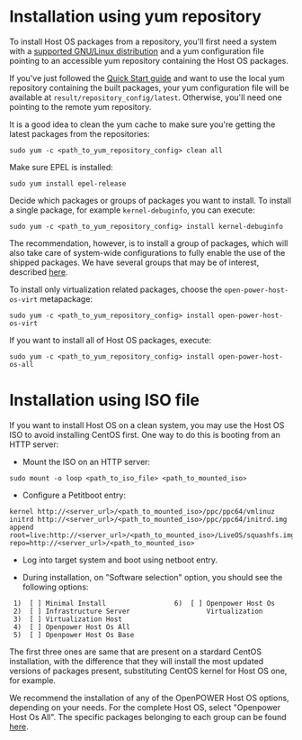 # Installation using yum repository

To install Host OS packages from a repository, you'll first need a
system with a
[supported GNU/Linux distribution](../README.md#supported-gnulinux-distributions)
and a yum configuration file pointing to an accessible yum repository
containing the Host OS packages.

If you've just followed the [Quick Start guide](https://github.com/open-power-host-os/builds#quick-start)
and want to use the local yum
repository containing the built packages, your yum configuration file
will be available at `result/repository_config/latest`. Otherwise, you'll
need one pointing to the remote yum repository.

It is a good idea to clean the yum cache to make sure you're getting the
latest packages from the repositories:

```
sudo yum -c <path_to_yum_repository_config> clean all
```

Make sure EPEL is installed:
```
sudo yum install epel-release
```

Decide which packages or groups of packages you want to install. To
install a single package, for example `kernel-debuginfo`, you can execute:

```
sudo yum -c <path_to_yum_repository_config> install kernel-debuginfo
```

The recommendation, however, is to install a group of packages, which will also
take care of system-wide configurations to fully enable the use of the shipped
packages. We have several groups that may be of interest, described
[here](https://github.com/open-power-host-os/versions/blob/master/README.md#packages-groups).

To install only virtualization related packages, choose the
`open-power-host-os-virt` metapackage:

```
sudo yum -c <path_to_yum_repository_config> install open-power-host-os-virt
```

If you want to install all of Host OS packages, execute:

```
sudo yum -c <path_to_yum_repository_config> install open-power-host-os-all
```

# Installation using ISO file

If you want to install Host OS on a clean system, you may use the
Host OS ISO to avoid installing CentOS first. One way to do this is
booting from an HTTP server:

- Mount the ISO on an HTTP server:

```
sudo mount -o loop <path_to_iso_file> <path_to_mounted_iso>
```

- Configure a Petitboot entry:

```
kernel http://<server_url>/<path_to_mounted_iso>/ppc/ppc64/vmlinuz
initrd http://<server_url>/<path_to_mounted_iso>/ppc/ppc64/initrd.img
append root=live:http://<server_url>/<path_to_mounted_iso>/LiveOS/squashfs.img repo=http://<server_url>/<path_to_mounted_iso>
```

- Log into target system and boot using netboot entry.

- During installation, on "Software selection" option, you should see the
following options:

```
 1)  [ ] Minimal Install                 6)  [ ] Openpower Host Os
 2)  [ ] Infrastructure Server                   Virtualization
 3)  [ ] Virtualization Host
 4)  [ ] Openpower Host Os All
 5)  [ ] Openpower Host Os Base

```

The first three ones are same that are present on a stardard CentOS installation,
with the difference that they will install the most updated versions of packages
present, substituting CentOS kernel for Host OS one, for example.

We recommend the installation of any of the OpenPOWER Host OS options, depending
on your needs. For the complete Host OS, select "Openpower Host Os All". The
specific packages belonging to each group can be found
[here](https://github.com/open-power-host-os/versions/blob/master/README.md#packages-groups).

